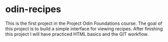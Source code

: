 # odin-recipes
This is the first project in the Project Odin Foundations course. The goal of this project is to build a simple interface for viewing recipes. After finishing this project I will have practiced HTML basics and the GIT workflow.